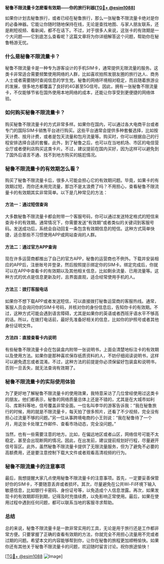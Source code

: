 **秘鲁不限流量卡怎麽看有效期——你的旅行利器[[TG💪+ @esim1088](https://t.me/s/esim1088)]**

如果你计划去秘鲁旅行，或者已经在秘鲁旅行，那么一张秘鲁不限流量卡绝对是你的必备神器。它能让你随时随地保持在线，无论是查找地图、与家人朋友联系，还是刷短视频、看新闻，都不在话下。不过，对于很多人来说，这张卡的有效期是一个大问题——它到底怎么查看呢？这篇文章将为你详细解答这个问题，帮助你在秘鲁畅游无忧。

### 什么是秘鲁不限流量卡？

秘鲁不限流量卡是一种专为游客设计的手机SIM卡，通常提供无限流量的服务。这类卡非常适合需要频繁使用网络的人群，比如喜欢拍照发朋友圈的旅行达人、商务人士或者需要随时查阅信息的学生党。秘鲁的网络环境相对稳定，而且随着旅游业的发展，很多地方都覆盖了良好的4G甚至5G信号。因此，拥有一张秘鲁不限流量卡，不仅能够节省在国外使用本地网络的成本，还能让你享受到更便捷的网络体验。

### 如何购买秘鲁不限流量卡？

购买秘鲁不限流量卡的方式非常多样。如果你在国内，可以通过各大电商平台或者专门的国际SIM卡销售平台进行购买。这些平台通常会提供多种套餐选择，比如按天计费、按月计费，或者是包天流量和包月流量等。购买时，你可以根据自己的行程安排选择合适的套餐。此外，到了秘鲁之后，也可以在当地机场、市区的电信营业厅或者便利店购买这类卡片。不过，建议提前在国内买好，因为这样可以避免到了国外后语言不通、找不到地方购买的尴尬情况。

### 秘鲁不限流量卡的有效期怎么看？

购买了秘鲁不限流量卡后，很多人可能会担心它的有效期问题。毕竟，如果卡的有效期过短，而你还未用完流量，那岂不是太浪费了吗？不用担心，查看秘鲁不限流量卡的有效期其实非常简单。以下是几种常见的方法：

#### 方法一：通过短信查询

大多数秘鲁不限流量卡都会附带一个客服号码，你可以通过发送特定格式的短信来查询卡的有效期。通常情况下，你需要发送“有效期”或者类似的关键词到客服号码。发送成功后，系统会自动回复一条包含有效期信息的短信。这种方式简单快捷，适合那些不习惯使用APP或网站查询的人群。

#### 方法二：通过官方APP查询

现在许多运营商都推出了自己的官方APP，秘鲁的运营商也不例外。下载并安装相应的APP后，注册账号并登录，然后按照提示绑定你的SIM卡。绑定完成后，你就可以在APP中查看卡的有效期以及其他相关信息，比如剩余流量、已用流量等。这种方式的优点是信息更新及时，且界面直观，适合经常使用手机的人。

#### 方法三：拨打客服电话

如果你不想下载APP或者发送短信，可以直接拨打秘鲁运营商的客服热线。通常，客服人员会询问你的SIM卡号码，并核对你的身份信息后，告知你卡的有效期。不过，这种方式可能会遇到语言障碍，尤其是如果你的英语或者西班牙语水平不够高的话。所以，在拨打电话前，最好先准备好相关的信息，比如你的护照号或者其他身份证明文件。

#### 方法四：直接查看卡内说明

有些秘鲁不限流量卡会在包装盒内附带一张说明书，上面会清楚地标注卡的有效期以及使用方法。如果你是那种喜欢保存纸质资料的人，不妨仔细阅读说明书，这样可以避免遗忘或者混淆。不过，这种方法的前提是你必须保留好包装盒和说明书，否则一旦丢失，就无法查询有效期了。

### 秘鲁不限流量卡的实际使用体验

为了更好地了解秘鲁不限流量卡的使用效果，我特意采访了几位曾经使用过这类卡的朋友。他们都表示，秘鲁的网络质量总体上还是不错的，尤其是在大城市如利马、库斯科等地，信号覆盖非常全面。一位名叫李华的游客告诉我：“我在秘鲁旅行的时候，用的就是不限流量卡，每天拍了很多照片，还看了不少视频，完全没有担心过流量不够的问题。”另一位从事跨境电商的小王则说：“我在秘鲁待了一个月，用这张卡处理工作邮件、查看市场动态，完全没问题。”

当然，也有一些需要注意的地方。比如，在偏远地区或者山区，网络信号可能不太稳定，甚至会出现断网的情况。因此，在出发前，建议提前规划好行程，尽量避开信号盲区。此外，虽然秘鲁不限流量卡提供了无限流量服务，但为了避免不必要的高额费用，还是要注意控制下载大文件或者观看高清视频的行为。

### 秘鲁不限流量卡的注意事项

最后，我想提醒大家几点使用秘鲁不限流量卡的注意事项。首先，一定要妥善保管好你的SIM卡，不要随意丢弃或者损坏。其次，尽量避免在公共Wi-Fi环境下输入敏感信息，比如银行卡密码、身份证号等，以免造成个人信息泄露。再次，如果发现卡的有效期即将到期，记得及时充值续费，以免影响正常使用。最后，如果在使用过程中遇到任何问题，都可以联系当地的客服寻求帮助。

### 总结

总的来说，秘鲁不限流量卡是一款非常实用的工具，无论是用于旅行还是工作都非常方便。只要掌握了正确的查看有效期的方法，你就完全不用担心流量用不完或者过期的问题。希望本文的内容能够帮到你，让你在秘鲁的旅程更加顺畅愉快。如果你还有其他关于秘鲁不限流量卡的问题，欢迎随时留言讨论。祝你旅途愉快！

[[TG💪+ @esim1088](https://t.me/s/esim1088) ![Image](https://i.postimg.cc/4NQfJmqS/Snipaste-2025-05-13-00-14-12.png)]